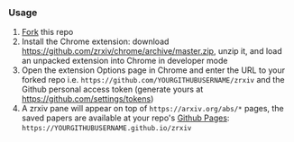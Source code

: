 ### Usage
1. [Fork](https://github.com/zrxiv/zrxiv/fork) this repo
2. Install the Chrome extension: download https://github.com/zrxiv/chrome/archive/master.zip, unzip it, and load an unpacked extension into Chrome in developer mode
3. Open the extension Options page in Chrome and enter the URL to your forked repo i.e. `https://github.com/YOURGITHUBUSERNAME/zrxiv` and the Github personal access token (generate yours at https://github.com/settings/tokens)
4. A zrxiv pane will appear on top of `https://arxiv.org/abs/*` pages, the saved papers are available at your repo's [Github Pages](../../settings/pages/status): `https://YOURGITHUBUSERNAME.github.io/zrxiv`

